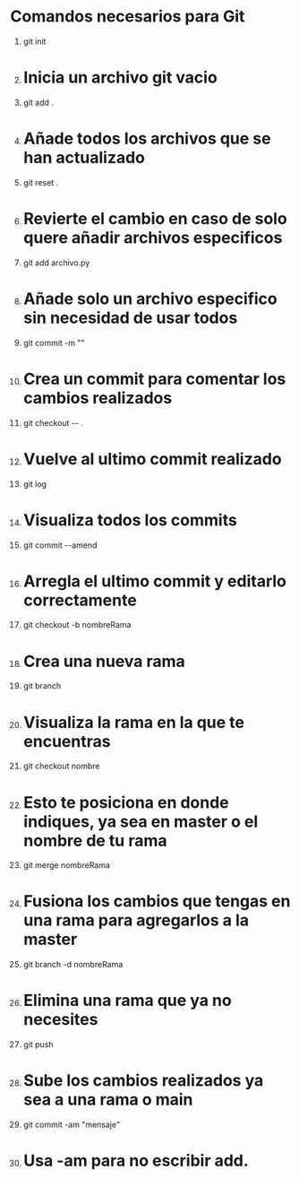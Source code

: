 # Comandos necesarios para Git

1. git init 
2. # Inicia un archivo git vacio
3. git add .
4. # Añade todos los archivos que se han actualizado
5. git reset . 
6. # Revierte el cambio en caso de solo quere añadir archivos especificos
7. git add archivo.py 
8. # Añade solo un archivo especifico sin necesidad de usar todos
9. git commit -m "" 
10. # Crea un commit para comentar los cambios realizados
11. git checkout -- . 
12. # Vuelve al ultimo commit realizado 
13. git log 
14. # Visualiza todos los commits
15. git commit --amend 
16. # Arregla el ultimo commit y editarlo correctamente
17. git checkout -b nombreRama 
18. # Crea una nueva rama 
19. git branch 
20. # Visualiza la rama en la que te encuentras
21. git checkout nombre 
22. # Esto te posiciona en donde indiques, ya sea en master o el nombre de tu rama
23. git merge nombreRama 
24. # Fusiona los cambios que tengas en una rama para agregarlos a la master
25. git branch -d nombreRama 
26. # Elimina una rama que ya no necesites
27. git push 
28. # Sube los cambios realizados ya sea a una rama o main
29. git commit -am "mensaje"
30. # Usa -am para no escribir add.